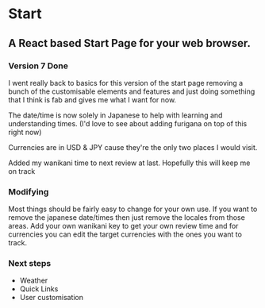 # Start
## A React based Start Page for your web browser.

### Version 7 Done

I went really back to basics for this version of the start page removing a bunch of the customisable elements and features and just doing something that I think is fab and gives me what I want for now.

The date/time is now solely in Japanese to help with learning and understanding times. (I'd love to see about adding furigana on top of this right now)

Currencies are in USD & JPY cause they're the only two places I would visit.

Added my wanikani time to next review at last. Hopefully this will keep me on track

### Modifying

Most things should be fairly easy to change for your own use. If you want to remove the japanese date/times then just remove the locales from those areas. Add your own wanikani key to get your own review time and for currencies you can edit the target currencies with the ones you want to track.

### Next steps

- Weather
- Quick Links
- User customisation
